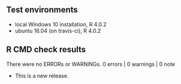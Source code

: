 ## Test environments
* local Windows 10 installation, R 4.0.2
* ubuntu 16.04 (on travis-ci), R 4.0.2


## R CMD check results
There were no ERRORs or WARNINGs. 
0 errors | 0 warnings | 0 note


* This is a new release.
